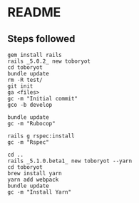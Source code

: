 # README

Steps followed
--------------

```
gem install rails
rails _5.0.2_ new toboryot
cd toboryot
bundle update
rm -R test/
git init
ga <files>
gc -m "Initial commit"
gco -b develop
```

```
bundle update
gc -m "Rubocop"
```

```
rails g rspec:install
gc -m "Rspec"
```

```
cd ..
rails _5.1.0.beta1_ new toboryot --yarn
cd toboryot
brew install yarn
yarn add webpack
bundle update
gc -m "Install Yarn"
```
